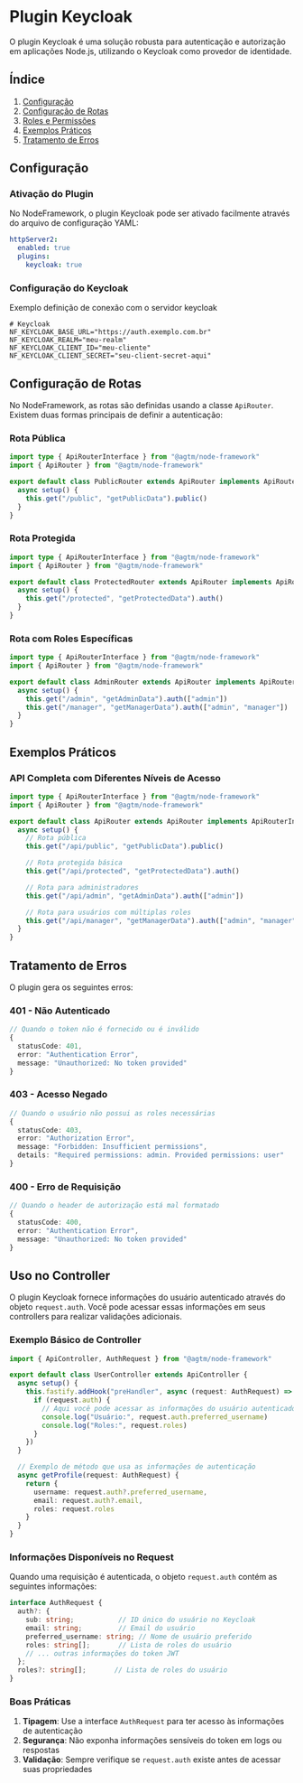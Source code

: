 # Plugin Keycloak

O plugin Keycloak é uma solução robusta para autenticação e autorização em aplicações Node.js, utilizando o Keycloak como provedor de identidade.

## Índice

1. [Configuração](#configuração)
2. [Configuração de Rotas](#configuração-de-rotas)
3. [Roles e Permissões](#roles-e-permissões)
4. [Exemplos Práticos](#exemplos-práticos)
5. [Tratamento de Erros](#tratamento-de-erros)

## Configuração

### Ativação do Plugin

No NodeFramework, o plugin Keycloak pode ser ativado facilmente através do arquivo de configuração YAML:

```yaml
httpServer2:
  enabled: true
  plugins:
    keycloak: true
```

### Configuração do Keycloak

Exemplo definição de conexão com o servidor keycloak

```env
# Keycloak
NF_KEYCLOAK_BASE_URL="https://auth.exemplo.com.br"
NF_KEYCLOAK_REALM="meu-realm"
NF_KEYCLOAK_CLIENT_ID="meu-cliente"
NF_KEYCLOAK_CLIENT_SECRET="seu-client-secret-aqui"
```

## Configuração de Rotas

No NodeFramework, as rotas são definidas usando a classe `ApiRouter`. Existem duas formas principais de definir a autenticação:

### Rota Pública
```typescript
import type { ApiRouterInterface } from "@agtm/node-framework"
import { ApiRouter } from "@agtm/node-framework"

export default class PublicRouter extends ApiRouter implements ApiRouterInterface {
  async setup() {
    this.get("/public", "getPublicData").public()
  }
}
```

### Rota Protegida
```typescript
import type { ApiRouterInterface } from "@agtm/node-framework"
import { ApiRouter } from "@agtm/node-framework"

export default class ProtectedRouter extends ApiRouter implements ApiRouterInterface {
  async setup() {
    this.get("/protected", "getProtectedData").auth()
  }
}
```

### Rota com Roles Específicas
```typescript
import type { ApiRouterInterface } from "@agtm/node-framework"
import { ApiRouter } from "@agtm/node-framework"

export default class AdminRouter extends ApiRouter implements ApiRouterInterface {
  async setup() {
    this.get("/admin", "getAdminData").auth(["admin"])
    this.get("/manager", "getManagerData").auth(["admin", "manager"])
  }
}
```

## Exemplos Práticos

### API Completa com Diferentes Níveis de Acesso

```typescript
import type { ApiRouterInterface } from "@agtm/node-framework"
import { ApiRouter } from "@agtm/node-framework"

export default class ApiRouter extends ApiRouter implements ApiRouterInterface {
  async setup() {
    // Rota pública
    this.get("/api/public", "getPublicData").public()

    // Rota protegida básica
    this.get("/api/protected", "getProtectedData").auth()

    // Rota para administradores
    this.get("/api/admin", "getAdminData").auth(["admin"])

    // Rota para usuários com múltiplas roles
    this.get("/api/manager", "getManagerData").auth(["admin", "manager", "supervisor"])
  }
}
```

## Tratamento de Erros

O plugin gera os seguintes erros:

### 401 - Não Autenticado
```typescript
// Quando o token não é fornecido ou é inválido
{
  statusCode: 401,
  error: "Authentication Error",
  message: "Unauthorized: No token provided"
}
```

### 403 - Acesso Negado
```typescript
// Quando o usuário não possui as roles necessárias
{
  statusCode: 403,
  error: "Authorization Error",
  message: "Forbidden: Insufficient permissions",
  details: "Required permissions: admin. Provided permissions: user"
}
```

### 400 - Erro de Requisição
```typescript
// Quando o header de autorização está mal formatado
{
  statusCode: 400,
  error: "Authentication Error",
  message: "Unauthorized: No token provided"
}
```

## Uso no Controller

O plugin Keycloak fornece informações do usuário autenticado através do objeto `request.auth`. Você pode acessar essas informações em seus controllers para realizar validações adicionais.

### Exemplo Básico de Controller

```typescript
import { ApiController, AuthRequest } from "@agtm/node-framework"

export default class UserController extends ApiController {
  async setup() {
    this.fastify.addHook("preHandler", async (request: AuthRequest) => {
      if (request.auth) {
        // Aqui você pode acessar as informações do usuário autenticado
        console.log("Usuário:", request.auth.preferred_username)
        console.log("Roles:", request.roles)
      }
    })
  }

  // Exemplo de método que usa as informações de autenticação
  async getProfile(request: AuthRequest) {
    return {
      username: request.auth?.preferred_username,
      email: request.auth?.email,
      roles: request.roles
    }
  }
}
```

### Informações Disponíveis no Request

Quando uma requisição é autenticada, o objeto `request.auth` contém as seguintes informações:

```typescript
interface AuthRequest {
  auth?: {
    sub: string;           // ID único do usuário no Keycloak
    email: string;         // Email do usuário
    preferred_username: string; // Nome de usuário preferido
    roles: string[];       // Lista de roles do usuário
    // ... outras informações do token JWT
  };
  roles?: string[];       // Lista de roles do usuário
}
```

### Boas Práticas

1. **Tipagem**: Use a interface `AuthRequest` para ter acesso às informações de autenticação
2. **Segurança**: Não exponha informações sensíveis do token em logs ou respostas
3. **Validação**: Sempre verifique se `request.auth` existe antes de acessar suas propriedades
